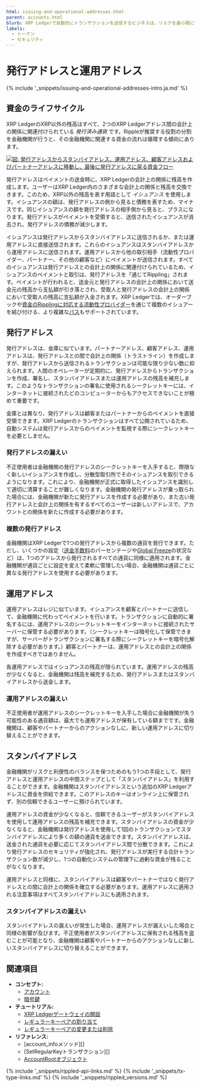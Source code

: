 ```yaml
---
html: issuing-and-operational-addresses.html
parent: accounts.html
blurb: XRP Ledgerで自動的にトランザクションを送信するビジネスは、リスクを最小限に抑えるために目的ごとに別のアドレスを設定することをおすすめします。
labels:
  - トークン
  - セキュリティ
---
```

# 発行アドレスと運用アドレス

{% include '_snippets/issuing-and-operational-addresses-intro.ja.md' %}
<!--{#_ #}-->

## 資金のライフサイクル

XRP LedgerのXRP以外の残高はすべて、2つのXRP Ledgerアドレス間の会計上の関係に関連付けられている _発行済み通貨_ です。Rippleが推奨する役割の分割を金融機関が行うと、その金融機関に関連する資金の流れは循環する傾向にあります。

[![図: 発行アドレスからスタンバイアドレス、運用アドレス、顧客アドレスおよびパートナーアドレスに移動し、最後に発行アドレスに戻る資金フロー](img/funds_flow_diagram.png)](img/funds_flow_diagram.png)

発行アドレスはペイメントの送金時に、XRP Ledgerの会計上の関係に残高を作成します。ユーザーはXRP Ledger内のさまざまな会計上の関係と残高を交換できます。このため、XRP以外の残高を表す用語として _イシュアンス_ を使用します。イシュアンスの額は、発行アドレスの側から見ると債務を表すため、マイナスです。同じイシュアンスの額を発行アドレスの相手側から見ると、プラスになります。発行アドレスがペイメントを受領すると、送信されたイシュアンスが消去され、発行アドレスの債務が減少します。

イシュアンスは発行アドレスからスタンバイアドレスに送信されるか、または運用アドレスに直接送信されます。これらのイシュアンスはスタンバイアドレスから運用アドレスに送信されます。運用アドレスから他の取引相手（流動性プロバイダー、パートナー、その他の顧客など）にペイメントが送信されます。すべてのイシュアンスは発行アドレスとの会計上の関係に関連付けられているため、イシュアンスのペイメントと取引は、発行アドレスを「通じてRippling」されます。ペイメントが行われると、送金元と発行アドレスの会計上の関係において送金元の残高から支払額が引き落とされ、受取人と発行アドレスの会計上の関係において受取人の残高に支払額が入金されます。XRP Ledgerでは、オーダーブックや[資金のRipplingに対応する流動性プロバイダー](rippling.html)を通じて複数のイシュアーを結び付ける、より複雑な[パス](paths.html)もサポートされています。

## 発行アドレス

発行アドレスは、金庫に似ています。パートナーアドレス、顧客アドレス、運用アドレスは、発行アドレスとの間で会計上の関係（トラストライン）を作成しますが、発行アドレスから送信されるトランザクションは可能な限り少ない数に抑えられます。人間のオペレーターが定期的に、発行アドレスからトランザクションを作成、署名し、スタンバイアドレスまたは運用アドレスの残高を補充します。このようなトランザクションの署名に使用されるシークレットキーには、インターネットに接続されたどのコンピューターからもアクセスできないことが極めて重要です。

金庫とは異なり、発行アドレスは顧客またはパートナーからのペイメントを直接受領できます。XRP Ledgerのトランザクションはすべて公開されているため、自動システムは発行アドレスからのペイメントを監視する際にシークレットキーを必要としません。

### 発行アドレスの漏えい

不正使用者は金融機関の発行アドレスのシークレットキーを入手すると、際限なく新しいイシュアンスを作成し、分散型取引所でそのイシュアンスを取引できるようになります。これにより、金融機関が正式に取得したイシュアンスを識別して適切に清算することが難しくなります。金融機関の発行アドレスが乗っ取られた場合には、金融機関が新たに発行アドレスを作成する必要があり、また古い発行アドレスと会計上の関係を有するすべてのユーザーは新しいアドレスで、アカウントとの関係を新たに作成する必要があります。

### 複数の発行アドレス

金融機関はXRP Ledgerで1つの発行アドレスから複数の通貨を発行できます。ただし、いくつかの設定（[送金手数料](transfer-fees.html)のパーセンテージや[Global Freeze](freezes.html)の状況など）は、1つのアドレスから発行されるすべての通貨に同様に適用されます。金融機関が通貨ごとに設定を変えて柔軟に管理したい場合、金融機関は通貨ごとに異なる発行アドレスを使用する必要があります。

## 運用アドレス

運用アドレスはレジに似ています。イシュアンスを顧客とパートナーに送信して、金融機関に代わってペイメントを行います。トランザクションに自動的に署名するには、運用アドレスのシークレットキーをインターネットに接続されたサーバーに保管する必要があります。（シークレットキーは暗号化して保管できますが、サーバーがトランザクションに署名する際にシークレットキーを暗号化解除する必要があります。）顧客とパートナーは、運用アドレスとの会計上の関係を作成すべきではありません。

各運用アドレスではイシュアンスの残高が限られています。運用アドレスの残高が少なくなると、金融機関は残高を補充するため、発行アドレスまたはスタンバイアドレスから送金します。

### 運用アドレスの漏えい

不正使用者が運用アドレスのシークレットキーを入手した場合に金融機関が失う可能性のある通貨額は、最大でも運用アドレスが保有している額までです。金融機関は、顧客やパートナーからのアクションなしに、新しい運用アドレスに切り替えることができます。

## スタンバイアドレス

金融機関がリスクと利便性のバランスを保つためのもう1つの手段として、発行アドレスと運用アドレスの中間ステップとして「スタンバイアドレス」を利用することができます。金融機関はスタンバイアドレスという追加のXRP Ledgerアドレスに資金を供給できます。このアドレスのキーはオンライン上に保管されず、別の信頼できるユーザーに預けられています。

運用アドレスの資金が少なくなると、信頼できるユーザーがスタンバイアドレスを使用して運用アドレスの残高を補充できます。スタンバイアドレスの資金が少なくなると、金融機関は発行アドレスを使用して1回のトランザクションでスタンバイアドレスにより多くの額の通貨を送金できます。スタンバイアドレスは、送金された通貨を必要に応じてスタンバイアドレス間で分散できます。これにより発行アドレスのセキュリティが強化され、発行アドレスが実行する合計トランザクション数が減少し、1つの自動化システムの管理下に過剰な資金が残ることがなくなります。

運用アドレスと同様に、スタンバイアドレスは顧客やパートナーではなく発行アドレスとの間に会計上の関係を確立する必要があります。運用アドレスに適用される注意事項はすべてスタンバイアドレスにも適用されます。

### スタンバイアドレスの漏えい

スタンバイアドレスの漏えいが発生した場合、運用アドレスが漏えいした場合と同様の影響が及びます。不正使用者がスタンバイアドレスに保有される残高を盗むことが可能となり、金融機関は顧客やパートナーからのアクションなしに新しいスタンバイアドレスに切り替えることができます。

## 関連項目

- **コンセプト:**
  - [アカウント](accounts.html)
  - [暗号鍵](cryptographic-keys.html)
- **チュートリアル:**
  - [XRP Ledgerゲートウェイの開設](stablecoin-issuer.html)
  - [レギュラーキーペアの割り当て](assign-a-regular-key-pair.html)
  - [レギュラーキーペアの変更または削除](change-or-remove-a-regular-key-pair.html)
- **リファレンス:**
  - [account_infoメソッド][]
  - [SetRegularKeyトランザクション][]
  - [AccountRootオブジェクト](accountroot.html)

<!--{# common link defs #}-->
{% include '_snippets/rippled-api-links.md' %}
{% include '_snippets/tx-type-links.md' %}
{% include '_snippets/rippled_versions.md' %}
